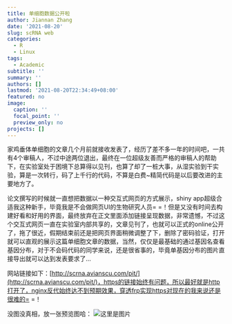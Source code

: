 ```yaml
---
title: 单细胞数据公开啦
author: Jiannan Zhang
date: '2021-08-20'
slug: scRNA web
categories:
  - R
  - Linux
tags:
  - Academic
subtitle: ''
summary: ''
authors: []
lastmod: '2021-08-20T22:34:49+08:00'
featured: no
image:
  caption: ''
  focal_point: ''
  preview_only: no
projects: []
---
```


家鸡垂体单细胞的文章几个月前就接收发表了，经历了差不多一年的时间吧，一共有4个审稿人，不过中途两位退出，最终在一位超级友善而严格的审稿人的帮助下，在实验室处于困境下总算得以见刊，也算了却了一桩大事，从湿实验到干实验，算是一次转行，码了上千行的代码，不算是白费~精简代码是以后要改进的主要地方了。

论文撰写的时候就一直想把数据以一种交互式网页的方式展示，shiny app超级合适我这种新手，毕竟我是不会做网页UI的生物研究人员= =！但是又没有时间去构建好看和好用的界面，最终放弃在正文里面添加链接呈现数据，非常遗憾，不过这个交互式网页一直在实验室内部共享的，文章见刊了，也就可以正式的online公开了，拖了很近，假期结束前还是把网页界面稍微调整了下，删除了密码验证，打开就可以直观的展示这篇单细胞文章的数据，当然，仅仅是最基础的通过基因名查看基因分布，对于不会码代码的同学来说，还是很省事的，毕竟单基因分布的图片直接导出就可以达到发表要求了...

网站链接如下：[http://scrna.avianscu.com/pit/](http://scrna.avianscu.com/pit/)，https的链接始终有问题，所以最好就是http打开了，nginx反代始终达不到预期效果，穿透frp实现https对现在的我来说还是很难的= =！

没图没真相，放一张预览图哈：
![这里是图片](/files/RLN3.png)
